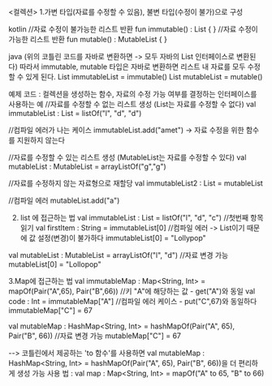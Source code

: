 <컬렉션>
1.가변 타입(자료를 수정할 수 있음), 불변 타입(수정이 불가)으로 구성

kotlin
//자료 수정이 불가능한 리스트 반환
fun immutable() : List<String> { }
//자료 수정이 가능한 리스트 반환
fun mutable() : MutableList<String> { }

java (위의 코틀린 코드를 자바로 변환하면 -> 모두 자바의 List 인터페이스로 변환된다)
따라서 immutable, mutable 타입은 자바로 변환하면 리스트 내 자료를 모두 수정할 수 있게 된다. 
List<String> immutableList = immutable()
List<String> mutableList = mutable()

예제 코드 : 컬렉션을 생성하는 함수, 자료의 수정 가능 여부를 결정하는 인터페이스를 사용하는 예
//자료를 수정할 수 없는 리스트 생성 (List<String>는 자료를 수정할 수 없다)
val immutableList : List<String> = listOf("l", "d", "d")

//컴파일 에러가 나는 케이스 
immutableList.add("amet") -> 자료 수정을 위한 함수를 지원하지 않는다

//자료를 수정할 수 있는 리스트 생성 (MutableList는 자료를 수정할 수 있다)
val mutableList : MutableList<String> = arrayListOf("g","g")

//자료를 수정하지 않는 자료형으로 재할당
val immutableList2 : List<String> = mutableList

//컴파일 에러
mutableList.add("a")


2. list 에 접근하는 법 
val immutableList : List<String> = listOf("l", "d", "c")
//첫번째 항목 읽기
val firstItem : String = immutableList[0]
//컴파일 에러 -> List<String>이기 때문에 값 설정(변경)이 불가하다 
immutableList[0] = "Lollypop" 

val mutableList : MutableList<String> = arrayListOf("l", "d")
//자료 변경 가능
mutableList[0] = "Lollopop"



3.Map에 접근하는 법
val immutableMap : Map<String, Int> = mapOf(Pair("A",65), Pair("B",66))
//키 "A"에 해당하는 값 - get("A")와 동일
val code : Int = immutableMap["A"]
//컴파일 에러 케이스 - put("C",67)와 동일하다
immutableMap["C"] = 67

val mutableMap : HashMap<String, Int> = hashMapOf(Pair("A", 65), Pair("B", 66))
//자료 변경 가능
mutableMap["C"] = 67


--> 코틀린에서 제공하는 'to 함수'를 사용하면 
val mutableMap : HashMap<String, Int> = hashMapOf(Pair("A", 65), Pair("B", 66))을 더 편리하게 생성 가능
사용 법 :
val map : Map<String, Int> = mapOf("A" to 65, "B" to 66)
